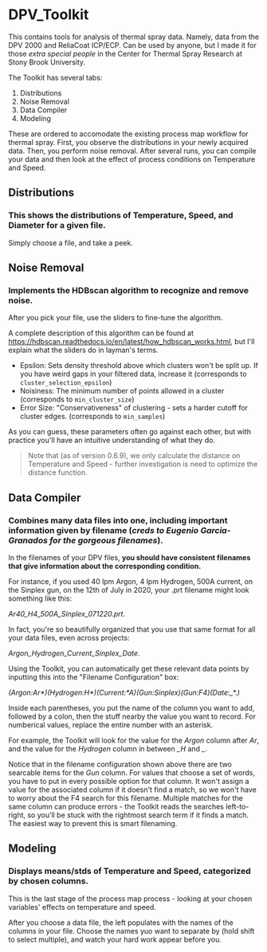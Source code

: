 # DPV_Toolkit
This contains tools for analysis of thermal spray data. Namely, data from the DPV 2000 and ReliaCoat ICP/ECP. Can be used by anyone, but I made it for those *extra special people* in the Center for Thermal Spray Research at Stony Brook University.

The Toolkit has several tabs:
1. Distributions
2. Noise Removal
3. Data Compiler
4. Modeling

These are ordered to accomodate the existing process map workflow for thermal spray. First, you observe the distributions in your newly acquired data. Then, you perform noise removal. After several runs, you can compile your data and then look at the effect of process conditions on Temperature and Speed.
## Distributions

### This shows the distributions of Temperature, Speed, and Diameter for a given file. 
Simply choose a file, and take a peek.

## Noise Removal

### Implements the HDBscan algorithm to recognize and remove noise. 

After you pick your file, use the sliders to fine-tune the algorithm. 

A complete description of this algorithm can be found at https://hdbscan.readthedocs.io/en/latest/how_hdbscan_works.html, but I'll explain what the sliders do in layman's terms.

* Epsilon: Sets density threshold above which clusters won't be split up. If you have weird gaps in your filtered data, increase it (corresponds to `cluster_selection_epsilon`)
* Noisiness: The minimum number of points allowed in a cluster (corresponds to `min_cluster_size`)
* Error Size: "Conservativeness" of clustering - sets a harder cutoff for cluster edges. (corresponds to `min_samples`)

As you can guess, these parameters often go against each other, but with practice you'll have an intuitive understanding of what they do.

> Note that (as of version 0.6.9), we only calculate the distance on Temperature and Speed - further investigation is need to optimize the distance function.

## Data Compiler

### Combines many data files into one, including important information given by filename (*creds to Eugenio Garcia-Granados for the gorgeous filenames*).

In the filenames of your DPV files, **you should have consistent filenames that give information about the corresponding condition.** 

For instance, if you used 40 lpm Argon, 4 lpm Hydrogen, 500A current, on the Sinplex gun, on the 12th of July in 2020, your .prt filename might look something like this: 

*Ar40_H4_500A_Sinplex_071220.prt*. 

In fact, you're so beautifully organized that you use that same format for all your data files, even across projects: 

*Argon_Hydrogen_Current_Sinplex_Date*.

Using the Toolkit, you can automatically get these relevant data points by inputting this into the "Filename Configuration" box:

*(Argon:Ar\*)(Hydrogen:_H\*_)(Current:_\*A_)(Gun:Sinplex)(Gun:F4)(Date:_\*.)*

Inside each parentheses, you put the name of the column you want to add, followed by a colon, then the stuff nearby the value you want to record. For numberical values, replace the entire number with an asterisk. 

For example, the Toolkit will look for the value for the *Argon* column after *Ar*, and the value for the *Hydrogen* column in between *_H* and *_*.

Notice that in the filename configuration shown above there are two searcable items for the *Gun* column. For values that choose a set of words, you have to put in every possible option for that column. It won't assign a value for the associated column if it doesn't find a match, so we won't have to worry about the F4 search for this filename.
Multiple matches for the same column can produce errors - the Toolkit reads the searches left-to-right, so you'll be stuck with the rightmost search term if it finds a match. The easiest way to prevent this is smart filenaming. 


## Modeling

### Displays means/stds of Temperature and Speed, categorized by chosen columns.

This is the last stage of the process map process - looking at your chosen variables' effects on temperature and speed.

After you choose a data file, the left populates with the names of the columns in your file. Choose the names yuo want to separate by (hold shift to select multiple), and watch your hard work appear before you. 
